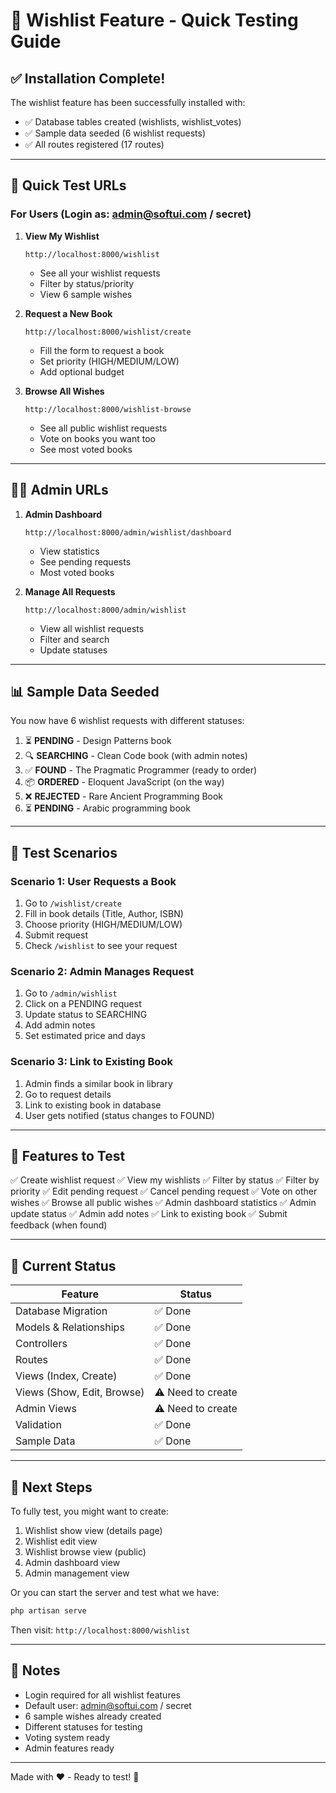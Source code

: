 # 🧪 Wishlist Feature - Quick Testing Guide

## ✅ Installation Complete!

The wishlist feature has been successfully installed with:
- ✅ Database tables created (wishlists, wishlist_votes)
- ✅ Sample data seeded (6 wishlist requests)
- ✅ All routes registered (17 routes)

---

## 🚀 Quick Test URLs

### For Users (Login as: admin@softui.com / secret)

1. **View My Wishlist**
   ```
   http://localhost:8000/wishlist
   ```
   - See all your wishlist requests
   - Filter by status/priority
   - View 6 sample wishes

2. **Request a New Book**
   ```
   http://localhost:8000/wishlist/create
   ```
   - Fill the form to request a book
   - Set priority (HIGH/MEDIUM/LOW)
   - Add optional budget

3. **Browse All Wishes**
   ```
   http://localhost:8000/wishlist-browse
   ```
   - See all public wishlist requests
   - Vote on books you want too
   - See most voted books

---

## 👨‍💼 Admin URLs

1. **Admin Dashboard**
   ```
   http://localhost:8000/admin/wishlist/dashboard
   ```
   - View statistics
   - See pending requests
   - Most voted books

2. **Manage All Requests**
   ```
   http://localhost:8000/admin/wishlist
   ```
   - View all wishlist requests
   - Filter and search
   - Update statuses

---

## 📊 Sample Data Seeded

You now have 6 wishlist requests with different statuses:

1. ⏳ **PENDING** - Design Patterns book
2. 🔍 **SEARCHING** - Clean Code book (with admin notes)
3. ✅ **FOUND** - The Pragmatic Programmer (ready to order)
4. 📦 **ORDERED** - Eloquent JavaScript (on the way)
5. ❌ **REJECTED** - Rare Ancient Programming Book
6. ⏳ **PENDING** - Arabic programming book

---

## 🧪 Test Scenarios

### Scenario 1: User Requests a Book
1. Go to `/wishlist/create`
2. Fill in book details (Title, Author, ISBN)
3. Choose priority (HIGH/MEDIUM/LOW)
4. Submit request
5. Check `/wishlist` to see your request

### Scenario 2: Admin Manages Request
1. Go to `/admin/wishlist`
2. Click on a PENDING request
3. Update status to SEARCHING
4. Add admin notes
5. Set estimated price and days

### Scenario 3: Link to Existing Book
1. Admin finds a similar book in library
2. Go to request details
3. Link to existing book in database
4. User gets notified (status changes to FOUND)

---

## 🎯 Features to Test

✅ Create wishlist request
✅ View my wishlists
✅ Filter by status
✅ Filter by priority
✅ Edit pending request
✅ Cancel pending request
✅ Vote on other wishes
✅ Browse all public wishes
✅ Admin dashboard statistics
✅ Admin update status
✅ Admin add notes
✅ Link to existing book
✅ Submit feedback (when found)

---

## 📱 Current Status

| Feature | Status |
|---------|--------|
| Database Migration | ✅ Done |
| Models & Relationships | ✅ Done |
| Controllers | ✅ Done |
| Routes | ✅ Done |
| Views (Index, Create) | ✅ Done |
| Views (Show, Edit, Browse) | ⚠️ Need to create |
| Admin Views | ⚠️ Need to create |
| Validation | ✅ Done |
| Sample Data | ✅ Done |

---

## 🔄 Next Steps

To fully test, you might want to create:
1. Wishlist show view (details page)
2. Wishlist edit view
3. Wishlist browse view (public)
4. Admin dashboard view
5. Admin management view

Or you can start the server and test what we have:

```bash
php artisan serve
```

Then visit: `http://localhost:8000/wishlist`

---

## 📝 Notes

- Login required for all wishlist features
- Default user: admin@softui.com / secret
- 6 sample wishes already created
- Different statuses for testing
- Voting system ready
- Admin features ready

---

Made with ❤️ - Ready to test! 🚀 